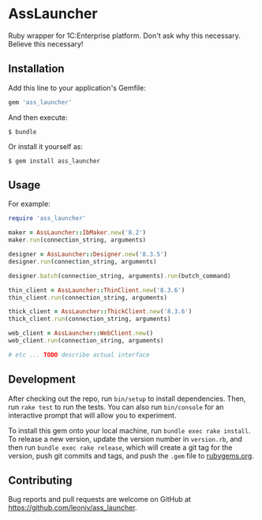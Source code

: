 # AssLauncher

Ruby wrapper for 1C:Enterprise platform. Don't ask why this necessary. Believe this necessary!

## Installation

Add this line to your application's Gemfile:

```ruby
gem 'ass_launcher'
```

And then execute:

    $ bundle

Or install it yourself as:

    $ gem install ass_launcher

## Usage

For example:

```ruby
require 'ass_launcher'

maker = AssLauncher::IbMaker.new('8.2')
maker.run(connection_string, arguments)

designer = AssLauncher::Designer.new('8.3.5')
designer.run(connection_string, arguments)

designer.batch(connection_string, arguments).run(butch_command)

thin_client = AssLauncher::ThinClient.new('8.3.6')
thin_client.run(connection_string, arguments)

thick_client = AssLauncher::ThickClient.new('8.3.6')
thick_client.run(connection_string, arguments)

web_client = AssLauncher::WebClient.new()
web_client.run(connection_string, arguments)

# etc ... TODO describe actual interface
```

## Development

After checking out the repo, run `bin/setup` to install dependencies. Then, run `rake test` to run the tests. You can also run `bin/console` for an interactive prompt that will allow you to experiment.

To install this gem onto your local machine, run `bundle exec rake install`. To release a new version, update the version number in `version.rb`, and then run `bundle exec rake release`, which will create a git tag for the version, push git commits and tags, and push the `.gem` file to [rubygems.org](https://rubygems.org).

## Contributing

Bug reports and pull requests are welcome on GitHub at https://github.com/leoniv/ass_launcher.


